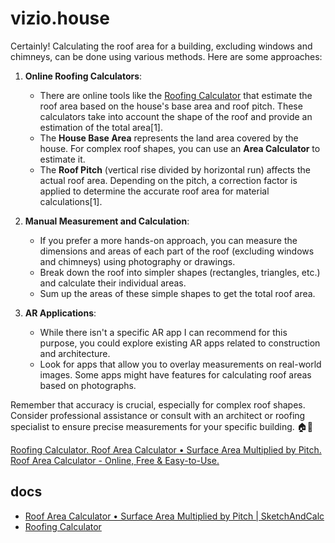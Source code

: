 # vizio.house


Certainly! Calculating the roof area for a building, excluding windows and chimneys, can be done using various methods. Here are some approaches:

1. **Online Roofing Calculators**:
   - There are online tools like the [Roofing Calculator](https://www.calculator.net/roofing-calculator.html) that estimate the roof area based on the house's base area and roof pitch. These calculators take into account the shape of the roof and provide an estimation of the total area[1].
   - The **House Base Area** represents the land area covered by the house. For complex roof shapes, you can use an **Area Calculator** to estimate it.
   - The **Roof Pitch** (vertical rise divided by horizontal run) affects the actual roof area. Depending on the pitch, a correction factor is applied to determine the accurate roof area for material calculations[1].

2. **Manual Measurement and Calculation**:
   - If you prefer a more hands-on approach, you can measure the dimensions and areas of each part of the roof (excluding windows and chimneys) using photography or drawings.
   - Break down the roof into simpler shapes (rectangles, triangles, etc.) and calculate their individual areas.
   - Sum up the areas of these simple shapes to get the total roof area.

3. **AR Applications**:
   - While there isn't a specific AR app I can recommend for this purpose, you could explore existing AR apps related to construction and architecture.
   - Look for apps that allow you to overlay measurements on real-world images. Some apps might have features for calculating roof areas based on photographs.

Remember that accuracy is crucial, especially for complex roof shapes. Consider professional assistance or consult with an architect or roofing specialist to ensure precise measurements for your specific building. 🏠📏


[Roofing Calculator. ](https://www.calculator.net/roofing-calculator.html)
[Roof Area Calculator • Surface Area Multiplied by Pitch.](https://www.sketchandcalc.com/blog/roof-area-calculator/)
[Roof Area Calculator - Online, Free & Easy-to-Use.](https://roofonline.com/roof-area-calculator/)



## docs

+ [Roof Area Calculator • Surface Area Multiplied by Pitch | SketchAndCalc](https://www.sketchandcalc.com/blog/roof-area-calculator/)
+ [Roofing Calculator](https://www.calculator.net/roofing-calculator.html)
 
